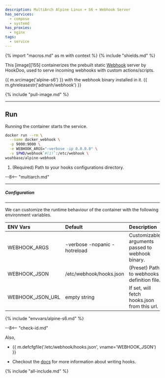 ```yaml
---
description: MultiArch Alpine Linux + S6 + Webhook Server
has_services:
  - compose
  - systemd
has_proxies:
  - nginx
tags:
  - service
---
```


{% import "macros.md" as m with context %}
{% include "shields.md" %}

This [image][155] containerizes the prebuilt static [Webhook][1]
server by HookDoo, used to serve incoming webhooks with custom
actions/scripts.

{{ m.srcimage('alpine-s6') }} with the webhook binary
installed in it. {{ m.ghreleasestr('adnanh/webhook') }}

{% include "pull-image.md" %}

---
Run
---

Running the container starts the service.

``` sh
docker run --rm \
  --name docker_webhook \
  -p 9000:9000 \
  -e WEBHOOK_ARGS="-verbose -ip 0.0.0.0" \
  -v $PWD/webhook`#(1)`:/etc/webhook \
woahbase/alpine-webhook
```

1. (Required) Path to your hooks configurations directory.

--8<-- "multiarch.md"

---
##### Configuration
---

We can customize the runtime behaviour of the container with the
following environment variables.

| ENV Vars         | Default                      | Description
| :---             | :---                         | :---
| WEBHOOK_ARGS     | -verbose -nopanic -hotreload | Customizable arguments passed to webhook binary.
| WEBHOOK_JSON     | /etc/webhook/hooks.json      | (Preset) Path to webhooks definition file.
| WEBHOOK_JSON_URL | empty string                 | If set, will fetch hooks.json from this url.
{% include "envvars/alpine-s6.md" %}

--8<-- "check-id.md"

Also,

* {{ m.defcfgfile('/etc/webhook/hooks.json', vname='WEBHOOK_JSON') }}

* Checkout the [docs][2] for more information about writing hooks.

[1]: https://www.hookdoo.com/
[2]: https://github.com/adnanh/webhook/tree/master/docs

{% include "all-include.md" %}
